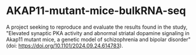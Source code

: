 # AKAP11-mutant-mice-bulkRNA-seq
A project seeking to reproduce and evaluate the results found in the study, "Elevated synaptic PKA activity and abnormal striatal dopamine signaling in Akap11 mutant mice, a genetic model of schizophrenia and bipolar disorder" (doi: https://doi.org/10.1101/2024.09.24.614783).

